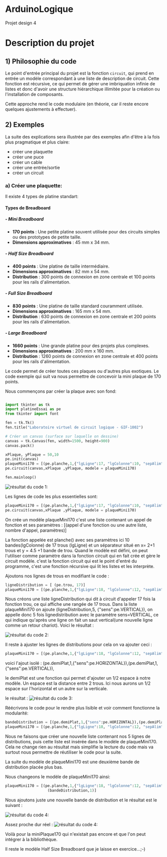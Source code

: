 # ArduinoLogique
Projet design 4
# Description du projet

## 1) Philosophie du code

Le point d'entrée principal du projet est la fonction `circuit`, qui prend en entrée un modèle correspondant à une liste de description de circuit. Cette fonction est récursive, ce qui permet de gérer une imbriquation infinie de listes et donc d'avoir une structure hiérarchique illimitée pour la création ou l'installation de composants.

Cette approche rend le code modulaire (en théorie, car il reste encore quelques ajustements à effectuer).

## 2) Exemples

La suite des explications sera illustrée par des exemples afin d'être à la fois plus pragmatique et plus claire:
  - créer une plaquette
  - créer une puce
  - créer un cable
  - créer une entrée/sortie
  - créer un circuit

### a) Créer une plaquette:
Il existe 4 types de platine standart:

#### Types de Breadboard

##### - Mini Breadboard
- **170 points** : Une petite platine souvent utilisée pour des circuits simples ou des prototypes de petite taille.
- **Dimensions approximatives** : 45 mm x 34 mm.

##### - Half Size Breadboard
- **400 points** : Une platine de taille intermédiaire.
- **Dimensions approximatives** : 82 mm x 54 mm.
- **Distribution** : 300 points de connexion en zone centrale et 100 points pour les rails d'alimentation.

##### - Full Size Breadboard
- **830 points** : Une platine de taille standard couramment utilisée.
- **Dimensions approximatives** : 165 mm x 54 mm.
- **Distribution** : 630 points de connexion en zone centrale et 200 points pour les rails d'alimentation.

##### - Large Breadboard
- **1660 points** : Une grande platine pour des projets plus complexes.
- **Dimensions approximatives** : 200 mm x 160 mm.
- **Distribution** : 1260 points de connexion en zone centrale et 400 points pour les rails d'alimentation.

Le code permet de créer toutes ces plaques ou d'autres plus exotiques.
Le code exemple qui suit va nous permettre de concevoir la mini plaque de 170 points.

Nous commençons par créer la plaque avec son fond:

```python

import tkinter as tk
import platineEssai as pe
from tkinter import font

fen = tk.Tk()
fen.title("Laboratoire virtuel de circuit logique - GIF-1002")

# Créer un canvas (surface sur laquelle on dessine)
canvas = tk.Canvas(fen, width=1500, height=900)
canvas.pack()

xPlaque, yPlaque = 50,10
pe.init(canvas)
plaqueMini170 = [(pe.planche,1,{"lgLigne":17, "lgColonne":10, "sepAlim":[], "sepDistribution":[(2,4.5)]})]
pe.circuit(canvas,xPlaque ,yPlaque, modele = plaqueMini170)

fen.mainloop()
```
![résultat du code 1:](Images/ResultatMini170-1.png)

Les lignes de code les plus essentielles sont:

```python
plaqueMini170 = [(pe.planche,1,{"lgLigne":17, "lgColonne":10, "sepAlim":[], "sepDistribution":[(2,4.5)]})]
pe.circuit(canvas,xPlaque ,yPlaque, modele = plaqueMini170)
```

On crée un modèle plaqueMini170 c'est une liste contenant un appel de fonction et ses paramètres :
[(appel d'une fonction ou une autre liste, nombre d'appel, paramètres)]

La fonction appelée est planche() avec ses paramètres ici 10 bandes(lgColonne) de 17 trous (lgLigne) et un séparateur situé en x= 2+1 trous et y = 4.5 +1 bande de trou.
Quand le modèle est défini, on peut l'utiliser comme paramètre dans la fonction circuit qui en fait crée et gère le circuit modèle.
c'est la fonction circuit qui est le point d'entré du programme, c'est une fonction récursive qui lit les listes et les interprète.

Ajoutons nos lignes de trous  en modifiant le code :

```python
ligneDistribution = [ (pe.trou, 17)] 
plaqueMini170 = [(pe.planche,1,{"lgLigne":18, "lgColonne":12, "sepAlim":[], "sepDistribution":[(3,5.5)]}), (ligneDistribution,5, {"sens":pe.VERTICAL})]
```
Nous créons une liste ligneDistribution qui dit à circuit d'appeler 17 fois la fonction trou, ce qui affiche une rangée de 17 trous.
Dans la liste plaqueMini170 on ajoute (ligneDistribution,5, {"sens":pe.VERTICAL}), on appelle donc 5 fois lignedistribution avec le paramètre sens=VERTICAL, ce qui indique qu'après une ligne on fait un saut vertical(une nouvelle ligne comme un retour chariot).
Voici le résultat :

![résultat du code 2:](Images/ResultatMini170-2.png)

Il reste à ajuster les lignes de distributions pour cela on va ajouter ceci :

```python
plaqueMini170 = [(pe.planche,1,{"lgLigne":18, "lgColonne":12, "sepAlim":[], "sepDistribution":[(3,5.5)]}), (pe.demiPlat,1,{"sens":pe.HORIZONTAL}),(pe.demiPlat,1,{"sens":pe.VERTICAL}),(ligneDistribution,5, {"sens":pe.VERTICAL})]

```
voici l'ajout isolé : (pe.demiPlat,1,{"sens":pe.HORIZONTAL}),(pe.demiPlat,1,{"sens":pe.VERTICAL}),

le demiPlat est une fonction qui permet d'ajouter un 1/2 espace à notre modèle. Un espace est la distance entre 2 trous.
Ici nous aurons un 1/2 espace sur l'horizontal et un autre sur la verticale.

le résultat : 
![résultat du code 3:](Images/ResultatMini170-3.png)

Réécrivons le code pour le rendre plus lisible et voir comment fonctionne la modularité:

```python
bandeDistribution = [(pe.demiPlat,1,{"sens":pe.HORIZONTAL}),(pe.demiPlat,1,{"sens":pe.VERTICAL}),(ligneDistribution,5, {"sens":pe.VERTICAL})]
plaqueMini170 = [(pe.planche,1,{"lgLigne":18, "lgColonne":12, "sepAlim":[], "sepDistribution":[(3,5.5)]}), (bandeDistribution,1,{"sens":pe.VERTICAL})]

```
Nous ne faisons que créer une nouvelle liste contenant nos 5 lignes de distributions, puis cette liste est insérée dans le modèle de plaqueMini170.
Cela ne change rien au résultat mais simplifie la lecture du code mais va surtout nous permettre de réutiliser le code pour la suite.

La suite du modèle de plaqueMini170 est une deuxième bande de distribution placée plus bas. 

Nous changeons le modèle de plaqueMini170 ainsi:

```python
plaqueMini170 = [(pe.planche,1,{"lgLigne":18, "lgColonne":12, "sepAlim":[], "sepDistribution":[(3,5.5)]}), (bandeDistribution,1,{"sens":pe.VERTICAL}), \
                   (bandeDistribution,1)]

```
Nous ajoutons juste une nouvelle bande de distribution et le résultat est le suivant :

![résultat du code 4:](Images/ResultatMini170-4.png)

Assez proche dur réel :
![résultat du code 4:](Images/ReelleMini170.png)

Voilà pour la miniPlaque170 qui n'existait pas encore et que l'on peut intégrer à la bibliothèque.

Il reste le modèle Half Size Breadboard que je laisse en exercice...;-)
